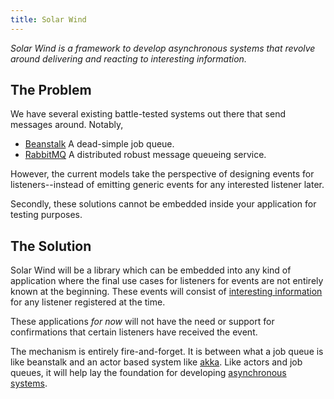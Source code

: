 ```yaml
---
title: Solar Wind
---
```


*Solar Wind is a framework to develop
asynchronous systems that revolve around
delivering and reacting to interesting
information.*


## The Problem

We have several existing battle-tested
systems out there that send messages around.
Notably, 

+ [Beanstalk][] A dead-simple job queue.
+ [RabbitMQ][] A distributed robust message queueing service.

However, the current models take the perspective
of designing events for listeners--instead of
emitting generic events for any interested listener
later.

Secondly, these solutions cannot be embedded inside
your application for testing purposes.


## The Solution

Solar Wind will be a library which can be
embedded into any kind of application where
the final use cases for listeners for events
are not entirely known at the beginning.
These events will consist of
[interesting information][]
for any listener registered at the time.

These applications *for now* will not have
the need or support for confirmations that
certain listeners have received the event.

The mechanism is entirely fire-and-forget.
It is between what a job queue is like beanstalk
and an actor based system like [akka][].
Like actors and job queues, it will help
lay the foundation for developing
[asynchronous systems][].




[interesting information]: /concepts/interesting-information.html
[asynchronous systems]: /concepts/asynchronous-systems.html

[beanstalk]: http://kr.github.io/beanstalkd/
[rabbitmq]: http://www.rabbitmq.com/
[akka]: http://doc.akka.io/docs/akka/2.2.3/general/actor-systems.html
